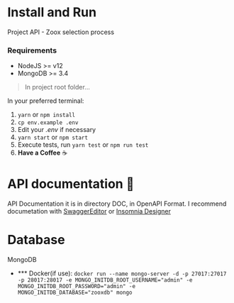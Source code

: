 # Install and Run

Project API - Zoox selection process

### Requirements

- NodeJS >= v12
- MongoDB >= 3.4

> In project root folder...

In your preferred terminal:

1. `yarn` or `npm install`
2. `cp env.example .env`
3. Edit your _.env_ if necessary
4. `yarn start` or `npm start`
5. Execute tests, run `yarn test` or `npm run test`
6. **Have a Coffee** ☕️

# API documentation 😬

API Documentation it is in directory DOC, in OpenAPI Format.
I recommend documetation with [SwaggerEditor](https://editor.swagger.io/) or [Insomnia Designer](https://insomnia.rest/products/designer/)

# Database

MongoDB

- \*\*\* Docker(if use):
  `docker run --name mongo-server -d -p 27017:27017 -p 28017:28017 -e MONGO_INITDB_ROOT_USERNAME="admin" -e MONGO_INITDB_ROOT_PASSWORD="admin" -e MONGO_INITDB_DATABASE="zooxdb" mongo`
